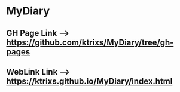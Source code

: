 # MyDiary
## GH Page Link --> https://github.com/ktrixs/MyDiary/tree/gh-pages
## WebLink Link --> https://ktrixs.github.io/MyDiary/index.html
